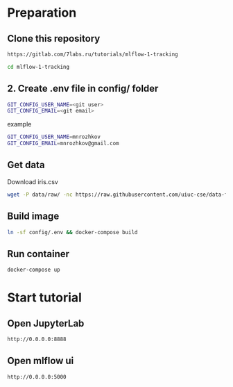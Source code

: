 
# Preparation

## Clone this repository

```bash
https://gitlab.com/7labs.ru/tutorials/mlflow-1-tracking

cd mlflow-1-tracking
```

## 2. Create .env file in config/ folder

```bash
GIT_CONFIG_USER_NAME=<git user>
GIT_CONFIG_EMAIL=<git email>
```

example 

```bash
GIT_CONFIG_USER_NAME=mnrozhkov
GIT_CONFIG_EMAIL=mnrozhkov@gmail.com
```

## Get data

Download iris.csv

```bash
wget -P data/raw/ -nc https://raw.githubusercontent.com/uiuc-cse/data-fa14/gh-pages/data/iris.csv
```         

## Build image

```bash
ln -sf config/.env && docker-compose build
```


## Run container
```bash
docker-compose up
```

# Start tutorial

## Open JupyterLab

```bash
http://0.0.0.0:8888
```

## Open mlflow ui

```bash
http://0.0.0.0:5000
```
    
